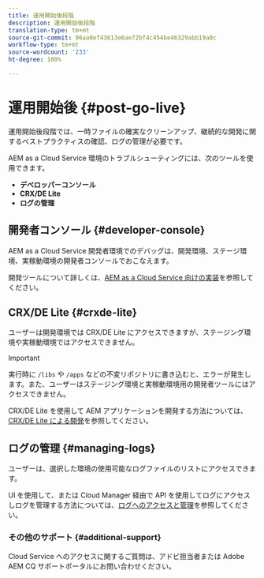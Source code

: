 ```yaml
---
title: 運用開始後段階
description: 運用開始後段階
translation-type: tm+mt
source-git-commit: 96aa0ef43613e6ae72bf4c454be46329abb19a0c
workflow-type: tm+mt
source-wordcount: '233'
ht-degree: 100%

---
```



# 運用開始後 {#post-go-live}

運用開始後段階では、一時ファイルの確実なクリーンアップ、継続的な開発に関するベストプラクティスの確認、ログの管理が必要です。

AEM as a Cloud Service 環境のトラブルシューティングには、次のツールを使用できます。

* **デベロッパーコンソール**
* **CRX/DE Lite**
* **ログの管理**


## 開発者コンソール {#developer-console}

AEM as a Cloud Service 開発者環境でのデバッグは、開発環境、ステージ環境、実稼動環境の開発者コンソールでおこなえます。

開発ツールについて詳しくは、[AEM as a Cloud Service 向けの実装](https://docs.adobe.com/content/help/ja-JP/experience-manager-cloud-service/implementing/developing/development-guidelines.html#aem-as-a-cloud-service-development-tools)を参照してください。

## CRX/DE Lite {#crxde-lite}

ユーザーは開発環境では CRX/DE Lite にアクセスできますが、ステージング環境や実稼動環境ではアクセスできません。

>[!IMPORTANT]
>実行時に `/libs` や `/apps` などの不変リポジトリに書き込むと、エラーが発生します。また、ユーザーはステージング環境と実稼動環境用の開発者ツールにはアクセスできません。

CRX/DE Lite を使用して AEM アプリケーションを開発する方法については、[CRX/DE Lite による開発](/help/implementing/developing/tools/crxde.md)を参照してください。

## ログの管理 {#managing-logs}

ユーザーは、選択した環境の使用可能なログファイルのリストにアクセスできます。

UI を使用して、または Cloud Manager 経由で API を使用してログにアクセスしログを管理する方法については、[ログへのアクセスと管理](https://docs.adobe.com/content/help/ja-JP/experience-manager-cloud-service/implementing/using-cloud-manager/manage-logs.html)を参照してください。

### その他のサポート {#additional-support}

Cloud Service へのアクセスに関するご質問は、アドビ担当者または Adobe AEM CQ サポートポータルにお問い合わせください。
